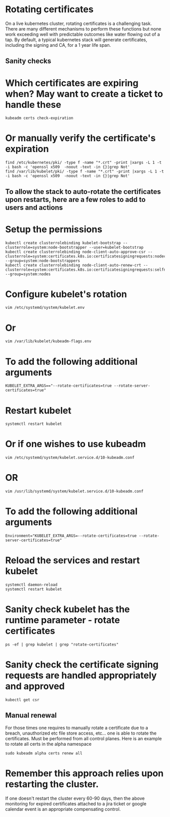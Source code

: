 # Rotating certificates 
On a live kubernetes cluster, rotating certificates is a challenging task.  There are many different mechanisms to perform these functions but none work exceeding well with predictable outcomes like water flowing out of a tap.  By default, a typical kubernetes stack will generate certificates, including the signing and CA, for a 1 year life span.

## Sanity checks
# Which certificates are expiring when?  May want to create a ticket to handle these
```
kubeadm certs check-expiration
```
# Or manually verify the certificate's expiration
```
find /etc/kubernetes/pki/ -type f -name "*.crt" -print |xargs -L 1 -t  -i bash -c 'openssl x509  -noout -text -in {}|grep Not'
find /var/lib/kubelet/pki/ -type f -name "*.crt" -print |xargs -L 1 -t  -i bash -c 'openssl x509  -noout -text -in {}|grep Not' 
```
## To allow the stack to auto-rotate the certificates upon restarts, here are a few roles to add to users and actions
# Setup the permissions
```
kubectl create clusterrolebinding kubelet-bootstrap --clusterrole=system:node-bootstrapper --user=kubelet-bootstrap
kubectl create clusterrolebinding node-client-auto-approve-csr --clusterrole=system:certificates.k8s.io:certificatesigningrequests:nodeclient --group=system:node-bootstrappers
kubectl create clusterrolebinding node-client-auto-renew-crt --clusterrole=system:certificates.k8s.io:certificatesigningrequests:selfnodeclient --group=system:nodes
```
# Configure kubelet's rotation
```
vim /etc/systemd/system/kubelet.env
```
# Or
```
vim /var/lib/kubelet/kubeadm-flags.env
```

# To add the following additional arguments
```
KUBELET_EXTRA_ARGS=="--rotate-certificates=true --rotate-server-certificates=true"
```

# Restart kubelet
```
systemctl restart kubelet
```

# Or if one wishes to use kubeadm
```
vim /etc/systemd/system/kubelet.service.d/10-kubeadm.conf
```

# OR
```
vim /usr/lib/systemd/system/kubelet.service.d/10-kubeadm.conf
```
# To add the following additional arguments
```
Environment="KUBELET_EXTRA_ARGS=--rotate-certificates=true --rotate-server-certificates=true"
```

# Reload the services and restart kubelet
```
systemctl daemon-reload
systemctl restart kubelet
```
# Sanity check kubelet has the runtime parameter - rotate certificates
```
ps -ef | grep kubelet | grep "rotate-certificates"
```
# Sanity check the certificate signing requests are handled appropriately and approved
```
kubectl get csr
```

## Manual renewal
For those times one requires to manually rotate a certificate due to a breach, unauthorized etc file store access, etc... one is able to rotate the certificates.  Must be performed from all control planes.  Here is an example to rotate all certs in the alpha namespace
```
sudo kubeadm alpha certs renew all
```
# Remember this approach relies upon restarting the cluster.  
If one doesn't restart the cluster every 60-90 days, then the above monitoring for expired certificates attached to a jira ticket or google calendar event is an appropriate compensating control.

